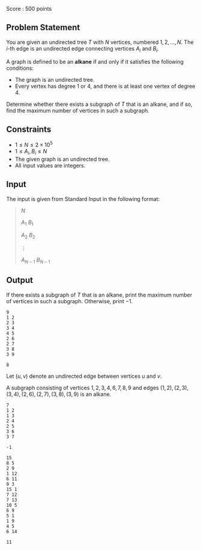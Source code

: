 Score : $500$ points

## Problem Statement

You are given an undirected tree $T$ with $N$ vertices, numbered $1, 2, \ldots, N$. The $i$-th edge is an undirected edge connecting vertices $A_i$ and $B_i$.

A graph is defined to be an **alkane** if and only if it satisfies the following conditions:

- The graph is an undirected tree.
- Every vertex has degree $1$ or $4$, and there is at least one vertex of degree $4$.

Determine whether there exists a subgraph of $T$ that is an alkane, and if so, find the maximum number of vertices in such a subgraph.

## Constraints

- $1 \leq N \leq 2 \times 10^5$
- $1 \leq A_i, B_i \leq N$
- The given graph is an undirected tree.
- All input values are integers.

## Input

The input is given from Standard Input in the following format:

> $N$
> 
> $A_1$ $B_1$
> 
> $A_2$ $B_2$
> 
> $\vdots$
> 
> $A_{N - 1}$ $B_{N - 1}$

## Output

If there exists a subgraph of $T$ that is an alkane, print the maximum number of vertices in such a subgraph. Otherwise, print $-1$.

```input1
9
1 2
2 3
3 4
4 5
2 6
2 7
3 8
3 9
```

```output1
8
```

Let $(u, v)$ denote an undirected edge between vertices $u$ and $v$.

A subgraph consisting of vertices $1,2,3,4,6,7,8,9$ and edges $(1,2),(2,3),(3,4),(2,6),(2,7),(3,8),(3,9)$ is an alkane.

```input2
7
1 2
1 3
2 4
2 5
3 6
3 7
```

```output2
-1
```

```input3
15
8 5
2 9
1 12
6 11
9 3
15 1
7 12
7 13
10 5
6 9
5 1
1 9
4 5
6 14
```

```output3
11
```
